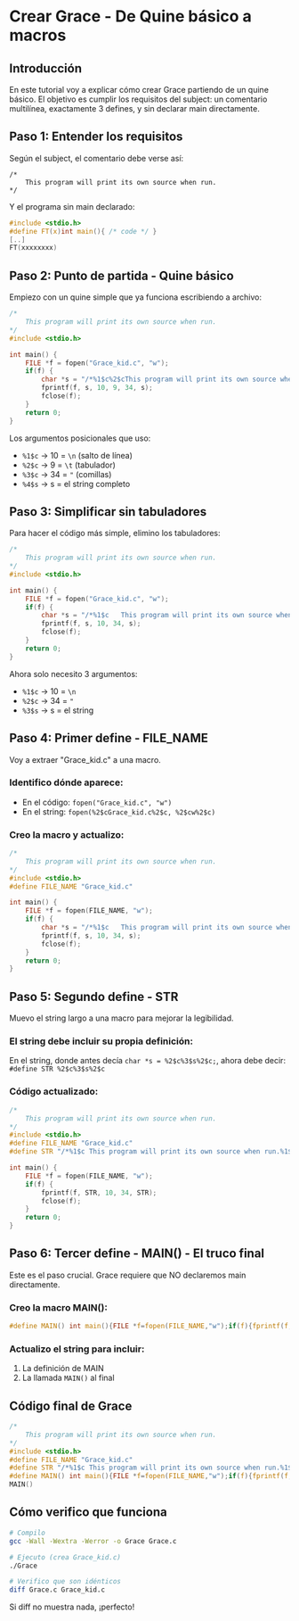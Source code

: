 # Crear Grace - De Quine básico a macros

## Introducción

En este tutorial voy a explicar cómo crear Grace partiendo de un quine básico. El objetivo es cumplir los requisitos del subject: un comentario multilínea, exactamente 3 defines, y sin declarar main directamente.

## Paso 1: Entender los requisitos

Según el subject, el comentario debe verse así:
```
/*
	This program will print its own source when run.
*/
```

Y el programa sin main declarado:
```c
#include <stdio.h>
#define FT(x)int main(){ /* code */ }
[..]
FT(xxxxxxxx)
```

## Paso 2: Punto de partida - Quine básico

Empiezo con un quine simple que ya funciona escribiendo a archivo:

```c
/*
	This program will print its own source when run.
*/
#include <stdio.h>

int main() {
	FILE *f = fopen("Grace_kid.c", "w");
	if(f) {
		char *s = "/*%1$c%2$cThis program will print its own source when run.%1$c*/%1$c#include <stdio.h>%1$c%1$cint main() {%1$c%2$cFILE *f = fopen(%3$cGrace_kid.c%3$c, %3$cw%3$c);%1$c%2$cif(f) {%1$c%2$c%2$cchar *s = %3$c%4$s%3$c;%1$c%2$c%2$cfprintf(f, s, 10, 9, 34, s);%1$c%2$c%2$cfclose(f);%1$c%2$c}%1$c%2$creturn 0;%1$c}%1$c";
		fprintf(f, s, 10, 9, 34, s);
		fclose(f);
	}
	return 0;
}
```

Los argumentos posicionales que uso:
- `%1$c` → 10 = `\n` (salto de línea)
- `%2$c` → 9 = `\t` (tabulador)
- `%3$c` → 34 = `"` (comillas)
- `%4$s` → s = el string completo

## Paso 3: Simplificar sin tabuladores

Para hacer el código más simple, elimino los tabuladores:

```c
/*
	This program will print its own source when run.
*/
#include <stdio.h>

int main() {
	FILE *f = fopen("Grace_kid.c", "w");
	if(f) {
		char *s = "/*%1$c	This program will print its own source when run.%1$c*/%1$c#include <stdio.h>%1$c%1$cint main() {%1$cFILE *f = fopen(%2$cGrace_kid.c%2$c, %2$cw%2$c);%1$cif(f) {%1$cchar *s = %2$c%3$s%2$c;%1$cfprintf(f, s, 10, 34, s);%1$cfclose(f);%1$c}%1$creturn 0;%1$c}%1$c";
		fprintf(f, s, 10, 34, s);
		fclose(f);
	}
	return 0;
}
```

Ahora solo necesito 3 argumentos:
- `%1$c` → 10 = `\n`
- `%2$c` → 34 = `"`
- `%3$s` → s = el string

## Paso 4: Primer define - FILE_NAME

Voy a extraer "Grace_kid.c" a una macro.

### Identifico dónde aparece:
- En el código: `fopen("Grace_kid.c", "w")`
- En el string: `fopen(%2$cGrace_kid.c%2$c, %2$cw%2$c)`

### Creo la macro y actualizo:

```c
/*
	This program will print its own source when run.
*/
#include <stdio.h>
#define FILE_NAME "Grace_kid.c"

int main() {
	FILE *f = fopen(FILE_NAME, "w");
	if(f) {
		char *s = "/*%1$c	This program will print its own source when run.%1$c*/%1$c#include <stdio.h>%1$c#define FILE_NAME %2$cGrace_kid.c%2$c%1$c%1$cint main() {%1$cFILE *f = fopen(FILE_NAME, %2$cw%2$c);%1$cif(f) {%1$cchar *s = %2$c%3$s%2$c;%1$cfprintf(f, s, 10, 34, s);%1$cfclose(f);%1$c}%1$creturn 0;%1$c}%1$c";
		fprintf(f, s, 10, 34, s);
		fclose(f);
	}
	return 0;
}
```

## Paso 5: Segundo define - STR

Muevo el string largo a una macro para mejorar la legibilidad.

### El string debe incluir su propia definición:
En el string, donde antes decía `char *s = %2$c%3$s%2$c;`, ahora debe decir:
`#define STR %2$c%3$s%2$c`

### Código actualizado:

```c
/*
	This program will print its own source when run.
*/
#include <stdio.h>
#define FILE_NAME "Grace_kid.c"
#define STR "/*%1$c	This program will print its own source when run.%1$c*/%1$c#include <stdio.h>%1$c#define FILE_NAME %2$cGrace_kid.c%2$c%1$c#define STR %2$c%3$s%2$c%1$c%1$cint main() {%1$cFILE *f = fopen(FILE_NAME, %2$cw%2$c);%1$cif(f) {%1$cfprintf(f, STR, 10, 34, STR);%1$cfclose(f);%1$c}%1$creturn 0;%1$c}%1$c"

int main() {
	FILE *f = fopen(FILE_NAME, "w");
	if(f) {
		fprintf(f, STR, 10, 34, STR);
		fclose(f);
	}
	return 0;
}
```

## Paso 6: Tercer define - MAIN() - El truco final

Este es el paso crucial. Grace requiere que NO declaremos main directamente.

### Creo la macro MAIN():

```c
#define MAIN() int main(){FILE *f=fopen(FILE_NAME,"w");if(f){fprintf(f,STR,10,34,STR);fclose(f);}return 0;}
```

### Actualizo el string para incluir:
1. La definición de MAIN
2. La llamada `MAIN()` al final

## Código final de Grace

```c
/*
	This program will print its own source when run.
*/
#include <stdio.h>
#define FILE_NAME "Grace_kid.c"
#define STR "/*%1$c	This program will print its own source when run.%1$c*/%1$c#include <stdio.h>%1$c#define FILE_NAME %2$cGrace_kid.c%2$c%1$c#define STR %2$c%3$s%2$c%1$c#define MAIN() int main(){FILE *f=fopen(FILE_NAME,%2$cw%2$c);if(f){fprintf(f,STR,10,34,STR);fclose(f);}return 0;}%1$cMAIN()%1$c"
#define MAIN() int main(){FILE *f=fopen(FILE_NAME,"w");if(f){fprintf(f,STR,10,34,STR);fclose(f);}return 0;}
MAIN()
```

## Cómo verifico que funciona

```bash
# Compilo
gcc -Wall -Wextra -Werror -o Grace Grace.c

# Ejecuto (crea Grace_kid.c)
./Grace

# Verifico que son idénticos
diff Grace.c Grace_kid.c
```

Si diff no muestra nada, ¡perfecto!